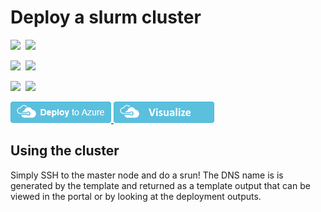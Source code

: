 # Deploy a slurm cluster

<IMG SRC="https://azurequickstartsservice.blob.core.windows.net/badges/slurm/PublicLastTestDate.svg" />&nbsp;
<IMG SRC="https://azurequickstartsservice.blob.core.windows.net/badges/slurm/PublicDeployment.svg" />&nbsp;

<IMG SRC="https://azurequickstartsservice.blob.core.windows.net/badges/slurm/FairfaxLastTestDate.svg" />&nbsp;
<IMG SRC="https://azurequickstartsservice.blob.core.windows.net/badges/slurm/FairfaxDeployment.svg" />&nbsp;

<IMG SRC="https://azurequickstartsservice.blob.core.windows.net/badges/slurm/BestPracticeResult.svg" />&nbsp;
<IMG SRC="https://azurequickstartsservice.blob.core.windows.net/badges/slurm/CredScanResult.svg" />&nbsp;

<a href="https://portal.azure.com/#create/Microsoft.Template/uri/https%3A%2F%2Fraw.githubusercontent.com%2FAzure%2Fazure-quickstart-templates%2Fmaster%2Fslurm%2Fazuredeploy.json" target="_blank">
   <img alt="Deploy to Azure" src="https://raw.githubusercontent.com/Azure/azure-quickstart-templates/master/1-CONTRIBUTION-GUIDE/images/deploytoazure.png"/>
</a>
<a href="http://armviz.io/#/?load=https%3A%2F%2Fraw.githubusercontent.com%2Fsidetrackedmind%2Fazure-quickstart-templates%2Fmaster%2Fslurm%2Fazuredeploy.json" target="_blank">
    <img src="https://raw.githubusercontent.com/Azure/azure-quickstart-templates/master/1-CONTRIBUTION-GUIDE/images/visualizebutton.png"/>
</a>

## Using the cluster

Simply SSH to the master node and do a srun! The DNS name is is generated by the template and returned as a template output that can be viewed in the portal or by looking at the deployment outputs.

